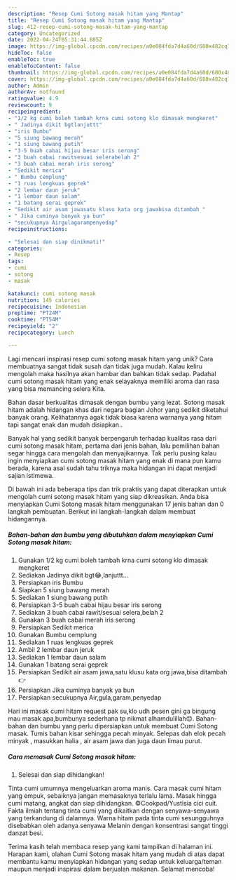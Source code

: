 ```yaml
---
description: "Resep Cumi Sotong masak hitam yang Mantap"
title: "Resep Cumi Sotong masak hitam yang Mantap"
slug: 412-resep-cumi-sotong-masak-hitam-yang-mantap
category: Uncategorized
date: 2022-04-24T05:31:44.805Z
image: https://img-global.cpcdn.com/recipes/a0e084fda7d4a60d/680x482cq70/cumi-sotong-masak-hitam-foto-resep-utama.jpg
hideToc: false
enableToc: true
enableTocContent: false
thumbnail: https://img-global.cpcdn.com/recipes/a0e084fda7d4a60d/680x482cq70/cumi-sotong-masak-hitam-foto-resep-utama.jpg
cover: https://img-global.cpcdn.com/recipes/a0e084fda7d4a60d/680x482cq70/cumi-sotong-masak-hitam-foto-resep-utama.jpg
author: Admin
authorAv: notfound
ratingvalue: 4.9
reviewcount: 9
recipeingredient:
- "1/2 kg cumi boleh tambah krna cumi sotong klo dimasak mengkeret"
- " Jadinya dikit bgtlanjuttt"
- "iris Bumbu"
- "5 siung bawang merah"
- "1 siung bawang putih"
- "3-5 buah cabai hijau besar iris serong"
- "3 buah cabai rawitsesuai selerabelah 2"
- "3 buah cabai merah iris serong"
- "Sedikit merica"
- " Bumbu cemplung"
- "1 ruas lengkuas geprek"
- "2 lembar daun jeruk"
- "1 lembar daun salam"
- "1 batang serai geprek"
- "Sedikit air asam jawasatu klusu kata org jawabisa ditambah "
- " Jika cuminya banyak ya bun"
- "secukupnya Airgulagarampenyedap"
recipeinstructions:

- "Selesai dan siap dinikmati!"
categories:
- Resep
tags:
- cumi
- sotong
- masak

katakunci: cumi sotong masak 
nutrition: 145 calories
recipecuisine: Indonesian
preptime: "PT24M"
cooktime: "PT54M"
recipeyield: "2"
recipecategory: Lunch

---
```





Lagi mencari inspirasi resep cumi sotong masak hitam yang unik? Cara membuatnya sangat tidak susah dan tidak juga mudah. Kalau keliru mengolah maka hasilnya akan hambar dan bahkan tidak sedap. Padahal cumi sotong masak hitam yang enak selayaknya memiliki aroma dan rasa yang bisa memancing selera Kita.





Bahan dasar berkualitas dimasak dengan bumbu yang lezat. Sotong masak hitam adalah hidangan khas dari negara bagian Johor yang sedikit diketahui banyak orang. Kelihatannya agak tidak biasa karena warnanya yang hitam tapi sangat enak dan mudah disiapkan..

Banyak hal yang sedikit banyak berpengaruh terhadap kualitas rasa dari cumi sotong masak hitam, pertama dari jenis bahan, lalu pemilihan bahan segar hingga cara mengolah dan menyajikannya. Tak perlu pusing kalau ingin menyiapkan cumi sotong masak hitam yang enak di mana pun kamu berada, karena asal sudah tahu triknya maka hidangan ini dapat menjadi sajian istimewa.






Di bawah ini ada beberapa tips dan trik praktis yang dapat diterapkan untuk mengolah cumi sotong masak hitam yang siap dikreasikan. Anda bisa menyiapkan Cumi Sotong masak hitam menggunakan 17 jenis bahan dan 0 langkah pembuatan. Berikut ini langkah-langkah dalam membuat hidangannya.

<!--inarticleads1-->

##### Bahan-bahan dan bumbu yang dibutuhkan dalam menyiapkan Cumi Sotong masak hitam:

1. Gunakan 1/2 kg cumi boleh tambah krna cumi sotong klo dimasak mengkeret
1. Sediakan  Jadinya dikit bgt😂,lanjuttt...
1. Persiapkan iris Bumbu
1. Siapkan 5 siung bawang merah
1. Sediakan 1 siung bawang putih
1. Persiapkan 3-5 buah cabai hijau besar iris serong
1. Sediakan 3 buah cabai rawit/sesuai selera,belah 2
1. Gunakan 3 buah cabai merah iris serong
1. Persiapkan Sedikit merica
1. Gunakan  Bumbu cemplung
1. Sediakan 1 ruas lengkuas geprek
1. Ambil 2 lembar daun jeruk
1. Sediakan 1 lembar daun salam
1. Gunakan 1 batang serai geprek
1. Persiapkan Sedikit air asam jawa,satu klusu kata org jawa,bisa ditambah 👉
1. Persiapkan  Jika cuminya banyak ya bun
1. Persiapkan secukupnya Air,gula,garam,penyedap


Hari ini masak cumi hitam request pak su,klo udh pesen gini ga bingung mau masak apa,bumbunya sederhana tp nikmat alhamdulillah😊. Bahan-bahan dan bumbu yang perlu dipersiapkan untuk membuat Cumi Sotong masak. Tumis bahan kisar sehingga pecah minyak. Selepas dah elok pecah minyak , masukkan halia , air asam jawa dan juga daun limau purut. 

<!--inarticleads2-->

##### Cara memasak Cumi Sotong masak hitam:


1. Selesai dan siap dihidangkan!

Tinta cumi umumnya mengeluarkan aroma manis. Cara masak cumi hitam yang empuk, sebaiknya jangan memasaknya terlalu lama. Masak hingga cumi matang, angkat dan siap dihidangkan. ©Cookpad/Yustisia cici cuit. Fakta ilmiah tentang tinta cumi yang dikaitkan dengan senyawa-senyawa yang terkandung di dalamnya. Warna hitam pada tinta cumi sesungguhnya disebabkan oleh adanya senyawa Melanin dengan konsentrasi sangat tinggi danzat besi. 

Terima kasih telah membaca resep yang kami tampilkan di halaman ini. Harapan kami, olahan Cumi Sotong masak hitam yang mudah di atas dapat membantu kamu menyiapkan hidangan yang sedap untuk keluarga/teman maupun menjadi inspirasi dalam berjualan makanan. Selamat mencoba!
